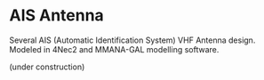 # AIS Antenna
Several AIS (Automatic Identification System) VHF Antenna design. Modeled in 4Nec2 and MMANA-GAL modelling software.

(under construction)

